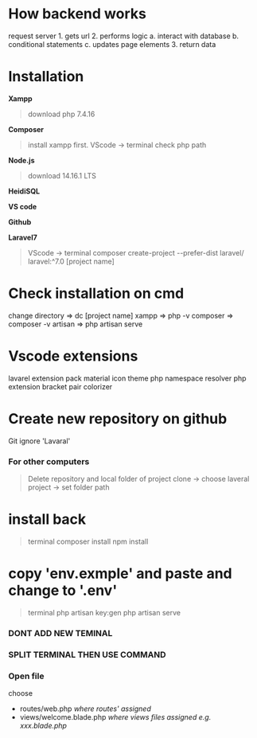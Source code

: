 # How backend works
request
    server
        1. gets url
        2. performs logic
            a. interact with database
            b. conditional statements
            c. updates page elements
        3. return data



# Installation
**Xampp**
> download php 7.4.16

**Composer**
> install xampp first. VScode -> terminal
    check php path

**Node.js**
> download 14.16.1 LTS

**HeidiSQL**

**VS code**

**Github**

**Laravel7**
> VScode -> terminal
    composer create-project --prefer-dist laravel/  laravel:^7.0 [project name]



# Check installation on cmd
change directory => dc [project name]
xampp => php -v
composer => composer -v
artisan => php artisan serve



# Vscode extensions
lavarel extension pack
material icon theme
php namespace resolver
php extension
bracket pair colorizer
<!-- power mode (launch firework when typing ???????) -->



# Create new repository on github
Git ignore 'Lavaral'



### For other computers
> Delete repository and local folder of project
> clone -> choose laveral project -> set folder path 

# install back
> terminal
    composer install
    npm install   

# copy 'env.exmple' and paste and change to '.env'
> terminal 
    php artisan key:gen
    php artisan serve



### DONT ADD NEW TEMINAL ###
### SPLIT TERMINAL THEN USE COMMAND ###



### Open file
choose
- routes/web.php  *where routes' assigned*
- views/welcome.blade.php *where views files assigned* *e.g. xxx.blade.php*
